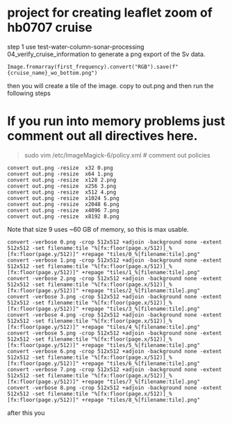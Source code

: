# project for creating leaflet zoom of hb0707 cruise

step 1 use test-water-column-sonar-processing 04_verify_cruise_information to generate
a png export of the Sv data. 

```
Image.fromarray(first_frequency).convert("RGB").save(f"{cruise_name}_wo_bottom.png")
```

then you will create a tile of the image. copy to out.png and then run the following steps


# If you run into memory problems just comment out all directives here.
>sudo vim /etc/ImageMagick-6/policy.xml # comment out policies

```
convert out.png -resize  x32 0.png
convert out.png -resize  x64 1.png
convert out.png -resize  x128 2.png
convert out.png -resize  x256 3.png
convert out.png -resize  x512 4.png
convert out.png -resize  x1024 5.png
convert out.png -resize  x2048 6.png
convert out.png -resize  x4096 7.png
convert out.png -resize  x8192 8.png
```
Note that size 9 uses ~60 GB of memory, so this is max usable.

```
convert -verbose 0.png -crop 512x512 +adjoin -background none -extent 512x512 -set filename:tile "%[fx:floor(page.x/512)]_%[fx:floor(page.y/512)]" +repage "tiles/0_%[filename:tile].png"
convert -verbose 1.png -crop 512x512 +adjoin -background none -extent 512x512 -set filename:tile "%[fx:floor(page.x/512)]_%[fx:floor(page.y/512)]" +repage "tiles/1_%[filename:tile].png"
convert -verbose 2.png -crop 512x512 +adjoin -background none -extent 512x512 -set filename:tile "%[fx:floor(page.x/512)]_%[fx:floor(page.y/512)]" +repage "tiles/2_%[filename:tile].png"
convert -verbose 3.png -crop 512x512 +adjoin -background none -extent 512x512 -set filename:tile "%[fx:floor(page.x/512)]_%[fx:floor(page.y/512)]" +repage "tiles/3_%[filename:tile].png"
convert -verbose 4.png -crop 512x512 +adjoin -background none -extent 512x512 -set filename:tile "%[fx:floor(page.x/512)]_%[fx:floor(page.y/512)]" +repage "tiles/4_%[filename:tile].png"
convert -verbose 5.png -crop 512x512 +adjoin -background none -extent 512x512 -set filename:tile "%[fx:floor(page.x/512)]_%[fx:floor(page.y/512)]" +repage "tiles/5_%[filename:tile].png"
convert -verbose 6.png -crop 512x512 +adjoin -background none -extent 512x512 -set filename:tile "%[fx:floor(page.x/512)]_%[fx:floor(page.y/512)]" +repage "tiles/6_%[filename:tile].png"
convert -verbose 7.png -crop 512x512 +adjoin -background none -extent 512x512 -set filename:tile "%[fx:floor(page.x/512)]_%[fx:floor(page.y/512)]" +repage "tiles/7_%[filename:tile].png"
convert -verbose 8.png -crop 512x512 +adjoin -background none -extent 512x512 -set filename:tile "%[fx:floor(page.x/512)]_%[fx:floor(page.y/512)]" +repage "tiles/8_%[filename:tile].png"
```

after this you 







